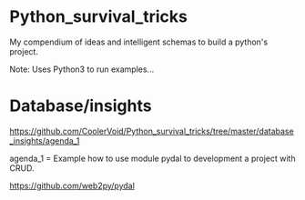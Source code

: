 # Python_survival_tricks
My compendium of ideas and intelligent schemas to build a python's project.

Note:
Uses Python3 to run examples... 


 
# Database/insights

https://github.com/CoolerVoid/Python_survival_tricks/tree/master/database_insights/agenda_1

agenda_1 = Example how to use module pydal to development a project with CRUD. 

https://github.com/web2py/pydal
